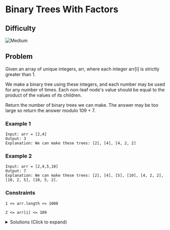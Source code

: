 # Binary Trees With Factors

## Difficulty

![Medium](https://img.shields.io/badge/medium-ef6c00?style=for-the-badge&logoColor=white)

## Problem

Given an array of unique integers, arr, where each integer arr[i] is strictly greater than 1.

We make a binary tree using these integers, and each number may be used for any number of times. Each non-leaf node's value should be equal to the product of the values of its children.

Return the number of binary trees we can make. The answer may be too large so return the answer modulo 109 + 7.

### Example 1

```
Input: arr = [2,4]
Output: 3
Explanation: We can make these trees: [2], [4], [4, 2, 2]
```

### Example 2

```
Input: arr = [2,4,5,10]
Output: 7
Explanation: We can make these trees: [2], [4], [5], [10], [4, 2, 2], [10, 2, 5], [10, 5, 2].
```

### Constraints

`1 <= arr.length <= 1000`

`2 <= arr[i] <= 109`

<details>
  <summary>Solutions (Click to expand)</summary>

### Explanation

#### Dynamic Programming

##### Intuition

For any given number we can make at least one tree which will always be `[arr[i]]`. The number of tree greater than one node we can make out of one number is dependent on its factors and whether or not they are in the tree. Prime numbers have no factors and according to the problem can't have children so the max number of tree we can make out of them is one.

```
// 2 has no factors so we cannot build a tree greater than one node out of it

  2
/   \
```

For all other numbers, the max numbers of trees we can make is dependent on the number of factors we can multiply together to equal `arr[i]` and the max number of factors for those numbers. This can be expressed as `maxTrees(n) = 1 + maxTrees(a) * maxTrees(b)` where `n == arr[i]`, `a * b == n` and `2 <= a, b < n`. Obviously assumes that all of the factor for every number in the array is also included in the array. This won't always be the case and so the max number of subtrees we can make a certain number is dependent on how many of its factors are in the array. This will involve searching the array for any numbers factors as a possible child. Not only that we also need to check if the other part of the factor pair is also in the array. This means that for every `arr[i]` there needs to be `arr[j]` such that `arr[j] < arr[i]` and `arr[i] % arr[j] == 0` and also there needs to be `arr[k]` such that `arr[k] * arr[j] == arr[i]` or `arr[i] / arr[j] == arr[k]`. If these numbers are found in the array then we'll need to recursively solves the max subtrees for those numbers until we reach a numbers that has no factor pairs in the array of is a prime factor.

The slow recalculation of subproblems can be remedied through tabulation or bottom-up dynamic programming where we solve the max trees for all of the smaller numbers in the array to use a find the max trees for the larger numbers in the array

##### Implementation

Since we want to be able to solve the smaller max trees for the smaller numbers in the array we'll sort the array to take of them first. We'll also create a `dp` array that will store the max trees we can make for every number in the array. For every number in the array we'll need to check if any of its factors are contained in the array. Factors are all numbers smaller than the given number so we'll only need to search from `0...i` in the array where `arr[i]` is the current number. If one is found we'll also need to check if its pair is also in the array `arr[i] / arr[j]`. This will involve searching the array again for `arr[i] / arr[j]`. If we can instead keep a map of numbers seen in the array and their indices in the array we can skip this search. If the factor pair is in the array then we know that we can find the total max subtrees we can make out of this factor pair by using `1 + dp[j] * dp[k]`. There are no factor paris for a number in the array, the max trees we can make is `1`

Once we have calculated all possible trees we will sum together off all the max trees we have tabulated for every number in the array

Time: `O(n^2)` Where `N` is the length of `arr`. Two loops are used to iterate over the array and search for factors in the array

Space: `O(N)` Where `N` is the space used by the map for mapping numbers to indices in the array

- [JavaScript](./binary-trees-with-factors.js)
- [TypeScript](./binary-trees-with-factors.ts)
- [Java](./binary-trees-with-factors.java)
- [Go](./binary-trees-with-factors.go)

</details>
